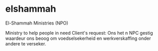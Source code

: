 # elshammah
El-Shammah Ministries (NPO)

Ministry to help people in need
Client's request:
Ons het n NPC gestig waardeur ons beoog om voedselsekerheid en werkverskaffing onder andere te verseker.
